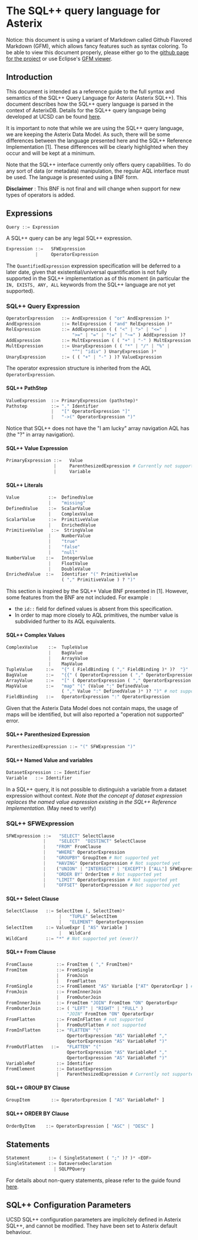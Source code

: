 # The SQL++ query language for Asterix

Notice: this document is using a variant of Markdown called Github Flavored Markdown (GFM), which allows fancy features such as syntax coloring. To be able to view this document properly, please either go to the [github page for the project](https://github.com/jtestard/asterixdb-) or use Eclipse's [GFM viewer](https://github.com/satyagraha/gfm_viewer).


## Introduction

This document is intended as a reference guide to the full syntax and semantics of the SQL++ Query Language for Asterix (Asterix SQL++). This document describes how the SQL++ query language is parsed in the context of AsterixDB. Details for the SQL++ query language being developed at UCSD can be found [here](http://forward.ucsd.edu/.html).

It is important to note that while we are using the SQL++ query language, we are keeping the Asterix Data Model. As such, there will be some differences between the language presented here and the SQL++ Reference Implementation [1]. These differences will be clearly highlighted when they occur and will be kept at a minimum.

Note that the SQL++ interface currently only offers query capabilities. To do any sort of data (or metadata) manipulation, the regular AQL interface must be used. The language is presented using a BNF form.

**Disclaimer** : This BNF is not final and will change when support for new types of operators is added.

## Expressions
```python
Query ::= Expression
```    
A SQL++ query can be any legal SQL++ expression.

```python
Expression ::=   SFWExpression
           |     OperatorExpression
```

The `QuantifiedExpression` expression specification will be deferred to a later date, given that existential/universal quantification is not fully supported in the SQL++ implementation as of this moment (in particular the `IN, EXISTS, ANY, ALL` keywords from the SQL++ language are not yet supported).

### SQL++ Query Expression

```python
OperatorExpression   ::= AndExpression ( "or" AndExpression )*
AndExpression        ::= RelExpression ( "and" RelExpression )*
RelExpression        ::= AddExpression ( ( "<" | ">" | "<=" | 
                         ">=" | "=" | "!=" | "~=" ) AddExpression )?
AddExpression        ::= MultExpression ( ( "+" | "-" ) MultExpression )*
MultExpression       ::= UnaryExpression ( ( "*" | "/" | "%" |
                         "^"| "idiv" ) UnaryExpression )*
UnaryExpression      ::= ( ( "+" | "-" ) )? ValueExpression
```

The operator expression structure is inherited from the AQL `OperatorExpression`.

#### SQL++ PathStep

```python
ValueExpression  ::= PrimaryExpression (pathstep)*
Pathstep         ::= "." Identifier
                 |   "[" OperatorExpression "]"
                 |   "->(" OperatorExpression ")"
```
Notice that SQL++ does not have the "I am lucky" array navigation AQL has (the "?" in array navigation).

#### SQL++ Value Expression

```python
PrimaryExpression ::=   Value
                  |     ParenthesizedExpression # Currently not supported
                  |     Variable
```
                    
#### SQL++ Literals

```python
Value           ::=  DefinedValue
                |    "missing"
DefinedValue    ::=  ScalarValue
                |    ComplexValue
ScalarValue     ::=  PrimitiveValue
                |    EnrichedValue
PrimitiveValue   ::=  StringValue
                |    NumberValue
                |    "true"
                |    "false"
                |    "null"
NumberValue    ::=   IntegerValue
                |    FloatValue
                |    DoubleValue
EnrichedValue  ::=   Identifier "(" PrimitiveValue 
                     ( "," PrimitiveValue ) ? ")"
```
    
This section is inspired by the SQL++ Value BNF presented in [1]. However, some features from the BNF are not included. For example :

 - the `id::` field for defined values is absent from this specification. 
 - In order to map more closely to AQL primitives, the number value is subdivided further to its AQL equivalents.

#### SQL++ Complex Values

```python
ComplexValue    ::=  TupleValue
                |    BagValue
                |    ArrayValue
                |    MapValue
TupleValue     ::=   "{" ( FieldBinding ( "," FieldBinding )* )?  "}"
BagValue       ::=   "{{" ( OperatorExpression ( "," OperatorExpression )* )?  "}}"
ArrayValue     ::=   "[" ( OperatorExpression ( "," OperatorExpression )* )?  "]"
MapValue       ::=   "map" "(" (Value ":" DefinedValue 
                     ( "," Value ":" DefinedValue )* )? ")" # not supported yet (ever)?
FieldBinding   ::=   OperatorExpression ":" OperatorExpression
```
Given that the Asterix Data Model does not contain maps, the usage of maps will be 
identified, but will also reported a "operation not supported" error.

#### SQL++ Parenthesized Expression

```python
ParenthesizedExpression ::= "(" SFWExpression ")"
```

#### SQL++ Named Value and variables

```python
DatasetExpression ::= Identifier
Variable   ::= Identifier
```

In a SQL++ query, it is not possible to distinguish a variable from a dataset expression without context. *Note that the concept of dataset expression replaces the named value expression existing in the SQL++ Reference Implementation.* (May need to verify)

### SQL++ SFWExpression

```python
SFWExpression ::=   "SELECT" SelectClause
              |     "SELECT"  "DISTINCT" SelectClause
              |    "FROM" FromClause
              |    "WHERE" OperatorExpression
              |    "GROUPBY" GroupItem # Not supported yet
              |    "HAVING" OperatorExpression # Not supported yet
              |    ("UNION" | "INTERSECT" | "EXCEPT") ["ALL"] SFWExpression # Not supported yet
              |    "ORDER BY" OrderItem # Not supported yet
              |    "LIMIT" OperatorExpression # Not supported yet
              |    "OFFSET" OperatorExpression # Not supported yet
```

#### SQL++ Select Clause

```python
SelectClause   ::= SelectItem (, SelectItem)*
                    |   "TUPLE" SelectItem
                    |   "ELEMENT" OperatorExpression
SelectItem     ::= ValueExpr [ "AS" Variable ]
                    |   WildCard
WildCard       ::= "*" # Not supported yet (ever)?
```

#### SQL++ From Clause

```python
FromClause         ::= FromItem ( "," FromItem)*
FromItem           ::= FromSingle
                   |   FromJoin
                   |   FromFlatten
FromSingle         ::= FromElement "AS" Variable ["AT" OperatorExpr ] # AT not yet supported
FromJoin           ::= FromInnerJoin
                   |   FromOuterJoin
FromInnerJoin      ::= FromItem "JOIN" FromItem "ON" OperatorExpr
FromOuterJoin      ::= ( "LEFT" | "RIGHT" | "FULL" ) 
                       "JOIN" FromItem "ON" OperatorExpr
FromFlatten        ::= FromInFlatten # not supported
                   |   FromOutFlatten # not supported
FromInFlatten      ::= "FLATTEN" "("
                       OpertorExpression "AS" VariableRef ","
                       OpertorExpression "AS" VariableRef ")"
FromOutFlatten   ::=   "FLATTEN" "("
                       OpertorExpression "AS" VariableRef ","
                       OpertorExpression "AS" VariableRef ")"
VariableRef        ::= Identifier
FromElement        ::= DatasetExpression
                   |   ParenthesizedExpression # Currently not supported
```

#### SQL++ GROUP BY Clause

```python
GroupItem        ::= OperatorExpresion [ "AS" VariableRef* ]
```

#### SQL++ ORDER BY Clause

```python
OrderByItem    ::= OperatorExpression [ "ASC" | "DESC" ]
```

## Statements

```python
Statement       ::= ( SingleStatement ( ";" )? )* <EOF>
SingleStatement ::= DataverseDeclaration
                  | SQLPPQuery
```

For details about non-query statements, please refer to the guide found [here](https://asterixdb.ics.uci.edu/documentation/aql/manual.html).

## SQL++ Configuration Parameters

UCSD SQL++ configuration parameters are implicitely defined in Asterix SQL++, and cannot be modified. They have been set to Asterix default behaviour.
